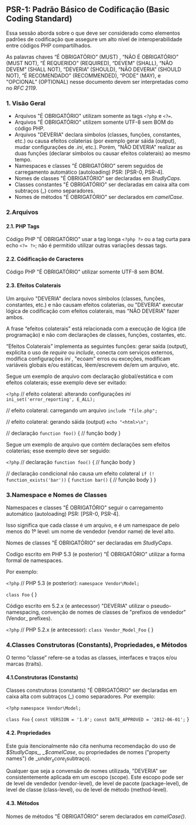 ## PSR-1: Padrão Básico de Codificação (Basic Coding Standard)

Essa sessão aborda sobre o que deve ser considerado como elementos padrões de codificação que assegure um alto nível de interoperabilidade entre códigos PHP compartilhados.

As palavras chaves “É OBRIGATÓRIO” (MUST) , “NÃO É OBRIGATÓRIO” (MUST NOT), “É REQUERIDO” (REQUIRED), “DEVEM” (SHALL), “NÃO DEVEM” (SHALL NOT), “DEVERIA” (SHOULD), “NÃO DEVERIA” (SHOULD NOT), “É RECOMENDADO” (RECOMMENDED), “PODE” (MAY), e "OPCIONAL” (OPTIONAL) nesse documento devem ser interpretadas como no _RFC 2119_.

### 1. Visão Geral

* Arquivos "É OBRIGATÓRIO" utilizam somente as tags `<?php` e `<?=`.
* Arquivos "É OBRIGATÓRIO" utilizem somente UTF-8 sem BOM do código PHP.
* Arquivos "DEVERIA" declara símbolos (classes, funções, constantes, etc.) ou causa efeitos colaterias (por exemplo gerar sáida (output), mudar configurações de _.ini_, etc.). Porém, "NÃO DEVERIA" realizar as duas funções (declarar símbolos ou causar efeitos colaterais) ao mesmo tempo.
* Namespaces e classes "É OBRIGATÓRIO" serem seguidos de carregamento automático (autoloading) PSR: [PSR-0, PSR-4].
* Nomes de classes "É OBRIGATÓRIO" ser declaradas em _StudlyCaps_.
* Classes constantes "É OBRIGATÓRIO" ser declaradas em caixa alta com subtraços (_) como separadores.
* Nomes de métodos "É OBRIGATÓRIO" ser declarados em _camelCase_.

### 2.Arquivos

#### 2.1. PHP Tags

Código PHP "É OBRIGATÓRIO" usar a tag longa `<?php ?>` ou a tag curta para echo `<?= ?>`; não é permitido utilizar outras variações dessas tags.

#### 2.2. Códificação de Caracteres

Código PHP "É OBRIGATÓRIO" utilizar somente UTF-8 sem BOM.

#### 2.3. Efeitos Colaterais

Um arquivo "DEVERIA" declara novos símbolos (classes, funções, constantes, etc.) e não causam efeitos colaterias, ou "DEVERIA" executar lógica de codificação com efeitos colaterais, mas "NÃO DEVERIA" fazer ambos.

A frase “efeitos colaterais” está relacionada com a execução de lógica (de programação) e não com declarações de classes, funções, costantes, etc.

“Efeitos Colaterais” implementa as seguintes funções: gerar saída (output), explicita o uso de _require_ ou _include_, conecta com serviços externos, modifica configurações _ini_ , "ecoam" erros ou exceções, modificam variáveis globais e/ou estáticas, lêem/escrevem de/em um arquivo, etc.

Segue um exemplo de arquivo com declaração global/estática e com efeitos colaterais; esse exemplo deve ser evitado:

`<?php`
// efeito colateral: alterando configurações _ini_
`ini_set('error_reporting', E_ALL);`

// efeito colateral: carregando um arquivo
`include "file.php";`

// efeito colateral: gerando sáida (output)
`echo "<html>\n";`

// declaração
`function foo()`
{
    // função body
}

Segue um exemplo de arquivo que contém declarações sem efeitos colaterias; esse exemplo deve ser seguido:

`<?php`
// declaração
`function foo()`
{
    // função body
}

// declaração condicional não causa um efeito colateral
`if (! function_exists('bar'))`
{
    `function bar()`
    {
        // função body
    }
}

### 3.Namespace e Nomes de Classes

Namespaces e classes "É OBRIGATÓRIO" seguir o carregamento automático (autoloading) PSR: [PSR-0, PSR-4].

Isso significa que cada classe é um arquivo, e é um namespace de pelo menos do 1º level: um nome de vendedor (vendor name) de level alto.

Nomes de classes "É OBRIGATÓRIO" ser declaradas em _StudlyCaps_.

Codígo escrito em PHP 5.3 (e posterior) "É OBRIGATÓRIO" utilizar a forma formal de namespaces.

Por exemplo:

`<?php`
// PHP 5.3 (e posterior):
`namespace Vendor\Model;`

`class Foo`
{
}

Código escrito em 5.2.x (e antecessor) "DEVERIA" utilizar o pseudo-namespacing, convenção de nomes de classes de "prefixos de vendedor" (Vendor_ prefixes).

`<?php`
// PHP 5.2.x (e antecessor):
`class Vendor_Model_Foo`
{
}

### 4.Classes Construtoras (Constants), Propriedades, e Métodos

O termo “classe” refere-se a todas as classes, interfaces e traços e/ou marcas (traits).

#### 4.1.Construtoras (Constants)

Classes construtoras (constants) "É OBRIGATÓRIO" ser declaradas em caixa alta com subtraços (_) como separadores. Por exemplo:

`<?php`
`namespace Vendor\Model;`

`class Foo`
{
    `const VERSION = '1.0';`
    `const DATE_APPROVED = '2012-06-01';`
}

#### 4.2. Propriedades

Este guia itencionalmente não cita nenhuma recomendação do uso de _$StudlyCaps_, _$camelCase_, ou propriedades de nomes ("property names") de _$under_score_ ($subtraço).

Qualquer que seja a convensão de nomes utilizada, "DEVERIA" ser 
consistentemente aplicada em um escopo (scope). Este escopo pode ser de level de vendedor (vendor-level), de level de pacote (package-level), de level de classe (class-level), ou de level de método (method-level).

#### 4.3. Métodos
Nomes de métodos "É OBRIGATÓRIO" serem declarados em _camelCase()_.